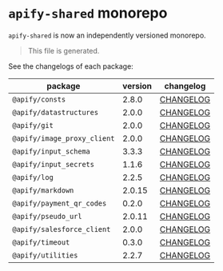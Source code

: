 # `apify-shared` monorepo

`apify-shared` is now an independently versioned monorepo.

> This file is generated.

See the changelogs of each package:

package | version | changelog
--------|---------|----------
`@apify/consts` | 2.8.0 | [CHANGELOG](./packages/consts/CHANGELOG.md)
`@apify/datastructures` | 2.0.0 | [CHANGELOG](./packages/datastructures/CHANGELOG.md)
`@apify/git` | 2.0.0 | [CHANGELOG](./packages/git/CHANGELOG.md)
`@apify/image_proxy_client` | 2.0.0 | [CHANGELOG](./packages/image_proxy_client/CHANGELOG.md)
`@apify/input_schema` | 3.3.3 | [CHANGELOG](./packages/input_schema/CHANGELOG.md)
`@apify/input_secrets` | 1.1.6 | [CHANGELOG](./packages/input_secrets/CHANGELOG.md)
`@apify/log` | 2.2.5 | [CHANGELOG](./packages/log/CHANGELOG.md)
`@apify/markdown` | 2.0.15 | [CHANGELOG](./packages/markdown/CHANGELOG.md)
`@apify/payment_qr_codes` | 0.2.0 | [CHANGELOG](./packages/payment_qr_codes/CHANGELOG.md)
`@apify/pseudo_url` | 2.0.11 | [CHANGELOG](./packages/pseudo_url/CHANGELOG.md)
`@apify/salesforce_client` | 2.0.0 | [CHANGELOG](./packages/salesforce_client/CHANGELOG.md)
`@apify/timeout` | 0.3.0 | [CHANGELOG](./packages/timeout/CHANGELOG.md)
`@apify/utilities` | 2.2.7 | [CHANGELOG](./packages/utilities/CHANGELOG.md)
